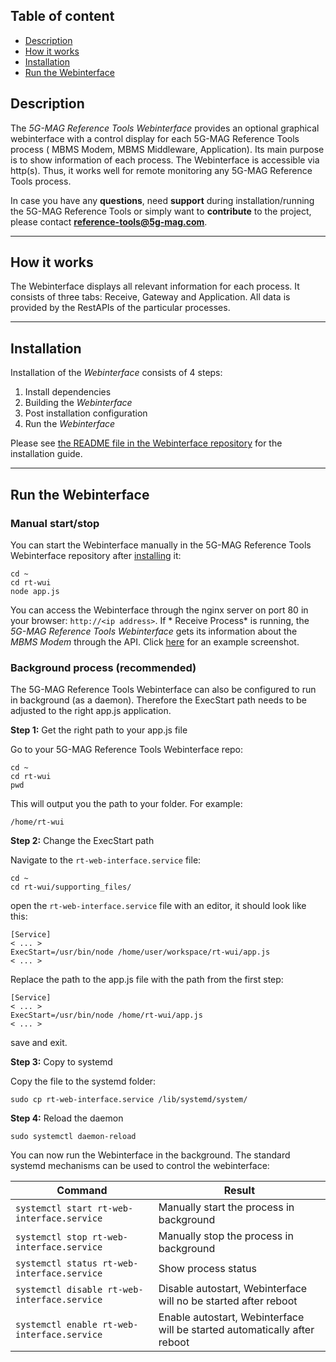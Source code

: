 ## Table of content

* <a href="#Description"> Description </a>
* <a href="#How-it-works"> How it works </a>
* <a href="#Installation"> Installation </a>
* <a href="#Run-the-Webinterface"> Run the Webinterface </a>

## Description
The *5G-MAG Reference Tools Webinterface* provides an optional graphical webinterface with a control display for each 5G-MAG Reference Tools process (
MBMS Modem, MBMS Middleware, Application). Its main purpose is to show information of each process. The Webinterface
is accessible via http(s). Thus, it works well for remote monitoring any 5G-MAG Reference Tools process.

In case you have any **questions**, need **support** during installation/running the 5G-MAG Reference Tools or simply want to **contribute**
to the project, please contact **[reference-tools@5g-mag.com](mailto:reference-tools@5g-mag.com)**.
***

## How it works

The Webinterface displays all relevant information for each process. It consists of three tabs: Receive, Gateway and
Application. All data is provided by the RestAPIs of the particular processes.

***

## Installation

Installation of the *Webinterface* consists of 4 steps:

1. Install dependencies
2. Building the *Webinterface*
3. Post installation configuration
4. Run the *Webinterface*

Please see [the README file in the Webinterface repository](https://github.com/5G-MAG/rt-wui/blob/main/README.md) for
the installation guide.

***

## Run the Webinterface

### Manual start/stop

You can start the Webinterface manually in the 5G-MAG Reference Tools Webinterface repository
after [installing](https://github.com/5G-MAG/rt-wui/blob/main/README.md) it:

````
cd ~
cd rt-wui
node app.js 
````

You can access the Webinterface through the nginx server on port 80 in your browser: `` http://<ip address> ``. If *
Receive Process* is running, the *5G-MAG Reference Tools Webinterface* gets its information about the *MBMS Modem* through the API.
Click [here](https://github.com/5G-MAG/Documentation-and-Architecture/blob/main/media/wiki/Webiface_rp.PNG) for an
example screenshot.

### Background process (**recommended**)

The 5G-MAG Reference Tools Webinterface can also be configured to run in background (as a daemon). Therefore the ExecStart path needs to
be adjusted to the right app.js application.

**Step 1:** Get the right path to your app.js file

Go to your 5G-MAG Reference Tools Webinterface repo:

````
cd ~
cd rt-wui
pwd
````

This will output you the path to your folder. For example:

````
/home/rt-wui
````

**Step 2:** Change the ExecStart path

Navigate to the ``rt-web-interface.service`` file:

````
cd ~
cd rt-wui/supporting_files/
````

open the ``rt-web-interface.service`` file with an editor, it should look like this:

````
[Service]
< ... >
ExecStart=/usr/bin/node /home/user/workspace/rt-wui/app.js
< ... >
````

Replace the path to the app.js file with the path from the first step:

````
[Service]
< ... >
ExecStart=/usr/bin/node /home/rt-wui/app.js
< ... >
````

save and exit.

**Step 3:** Copy to systemd

Copy the file to the systemd folder:

````
sudo cp rt-web-interface.service /lib/systemd/system/
````

**Step 4:** Reload the daemon

````
sudo systemctl daemon-reload
````

You can now run the Webinterface in the background. The standard systemd mechanisms can be used to control the
webinterface:

| Command | Result |
| ------------- |-------------|
|  `` systemctl start rt-web-interface.service `` | Manually start the process in background |
|  `` systemctl stop rt-web-interface.service `` | Manually stop the process in background |
|  `` systemctl status rt-web-interface.service `` | Show process status |
|  `` systemctl disable rt-web-interface.service `` | Disable autostart, Webinterface will no be started after reboot |
|  `` systemctl enable rt-web-interface.service `` | Enable autostart, Webinterface will be started automatically after reboot |
